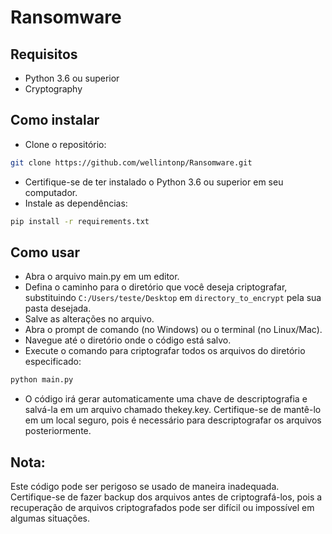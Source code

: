# Ransomware

## Requisitos
- Python 3.6 ou superior
- Cryptography

## Como instalar
- Clone o repositório: 
```sh
git clone https://github.com/wellintonp/Ransomware.git
```
- Certifique-se de ter instalado o Python 3.6 ou superior em seu computador.
- Instale as dependências: 
```sh 
pip install -r requirements.txt
```

## Como usar
- Abra o arquivo main.py em um editor.
- Defina o caminho para o diretório que você deseja criptografar, substituindo ```C:/Users/teste/Desktop``` em ```directory_to_encrypt``` pela sua pasta desejada.
- Salve as alterações no arquivo.
- Abra o prompt de comando (no Windows) ou o terminal (no Linux/Mac).
- Navegue até o diretório onde o código está salvo.
- Execute o comando para criptografar todos os arquivos do diretório especificado:
```sh 
python main.py
```
- O código irá gerar automaticamente uma chave de descriptografia e salvá-la em um arquivo chamado thekey.key. Certifique-se de mantê-lo em um local seguro, pois é necessário para descriptografar os arquivos posteriormente.

## Nota: 
Este código pode ser perigoso se usado de maneira inadequada. Certifique-se de fazer backup dos arquivos antes de criptografá-los, pois a recuperação de arquivos criptografados pode ser difícil ou impossível em algumas situações.
